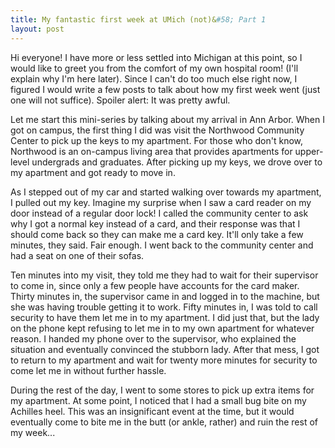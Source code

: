 ```yaml
---
title: My fantastic first week at UMich (not)&#58; Part 1
layout: post
---
```

Hi everyone! I have more or less settled into Michigan at this point, so I would like to greet you from the comfort of my own hospital room! (I'll explain why I'm here later). Since I can't do too much else right now, I figured I would write a few posts to talk about how my first week went (just one will not suffice). Spoiler alert: It was pretty awful.

Let me start this mini-series by talking about my arrival in Ann Arbor. When I got on campus, the first thing I did was visit the Northwood Community Center to pick up the keys to my apartment. For those who don't know, Northwood is an on-campus living area that provides apartments for upper-level undergrads and graduates. After picking up my keys, we drove over to my apartment and got ready to move in.

As I stepped out of my car and started walking over towards my apartment, I pulled out my key. Imagine my surprise when I saw a card reader on my door instead of a regular door lock! I called the community center to ask why I got a normal key instead of a card, and their response was that I should come back so they can make me a card key. It'll only take a few minutes, they said. Fair enough. I went back to the community center and had a seat on one of their sofas.

Ten minutes into my visit, they told me they had to wait for their supervisor to come in, since only a few people have accounts for the card maker. Thirty minutes in, the supervisor came in and logged in to the machine, but she was having trouble getting it to work. Fifty minutes in, I was told to call security to have them let me in to my apartment. I did just that, but the lady on the phone kept refusing to let me in to my own apartment for whatever reason. I handed my phone over to the supervisor, who explained the situation and eventually convinced the stubborn lady. After that mess, I got to return to my apartment and wait for twenty more minutes for security to come let me in without further hassle.

During the rest of the day, I went to some stores to pick up extra items for my apartment. At some point, I noticed that I had a small bug bite on my Achilles heel. This was an insignificant event at the time, but it would eventually come to bite me in the butt (or ankle, rather) and ruin the rest of my week...